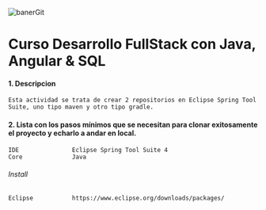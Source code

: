 ﻿![banerGit](https://user-images.githubusercontent.com/22893383/107159880-121e0b80-6993-11eb-92e3-1efd1d8f4dba.PNG)

# Curso Desarrollo FullStack con Java, Angular & SQL

#### 1. Descripcion
```
Esta actividad se trata de crear 2 repositorios en Eclipse Spring Tool Suite, uno tipo maven y otro tipo gradle.
```

#### 2. Lista con los pasos mínimos que se necesitan para clonar exitosamente el proyecto y echarlo a andar en local.

```
IDE               Eclipse Spring Tool Suite 4
Core              Java        
```

###### Install
```
Eclipse           https://www.eclipse.org/downloads/packages/
```
